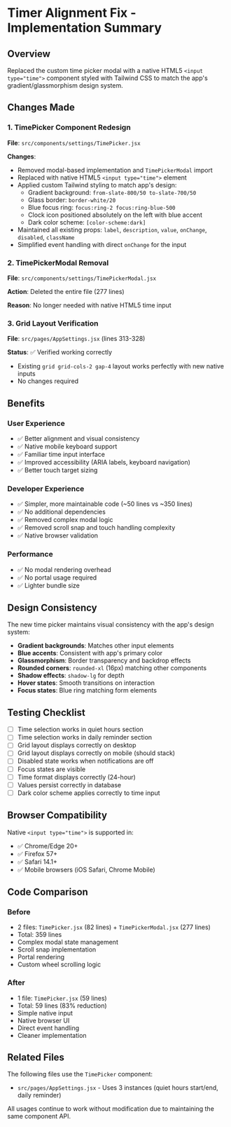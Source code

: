 # Timer Alignment Fix - Implementation Summary

## Overview

Replaced the custom time picker modal with a native HTML5 `<input type="time">` component styled with Tailwind CSS to match the app's gradient/glassmorphism design system.

## Changes Made

### 1. TimePicker Component Redesign

**File**: `src/components/settings/TimePicker.jsx`

**Changes**:

- Removed modal-based implementation and `TimePickerModal` import
- Replaced with native HTML5 `<input type="time">` element
- Applied custom Tailwind styling to match app's design:
  - Gradient background: `from-slate-800/50 to-slate-700/50`
  - Glass border: `border-white/20`
  - Blue focus ring: `focus:ring-2 focus:ring-blue-500`
  - Clock icon positioned absolutely on the left with blue accent
  - Dark color scheme: `[color-scheme:dark]`
- Maintained all existing props: `label`, `description`, `value`, `onChange`, `disabled`, `className`
- Simplified event handling with direct `onChange` for the input

### 2. TimePickerModal Removal

**File**: `src/components/settings/TimePickerModal.jsx`

**Action**: Deleted the entire file (277 lines)

**Reason**: No longer needed with native HTML5 time input

### 3. Grid Layout Verification

**File**: `src/pages/AppSettings.jsx` (lines 313-328)

**Status**: ✅ Verified working correctly

- Existing `grid grid-cols-2 gap-4` layout works perfectly with new native inputs
- No changes required

## Benefits

### User Experience

- ✅ Better alignment and visual consistency
- ✅ Native mobile keyboard support
- ✅ Familiar time input interface
- ✅ Improved accessibility (ARIA labels, keyboard navigation)
- ✅ Better touch target sizing

### Developer Experience

- ✅ Simpler, more maintainable code (~50 lines vs ~350 lines)
- ✅ No additional dependencies
- ✅ Removed complex modal logic
- ✅ Removed scroll snap and touch handling complexity
- ✅ Native browser validation

### Performance

- ✅ No modal rendering overhead
- ✅ No portal usage required
- ✅ Lighter bundle size

## Design Consistency

The new time picker maintains visual consistency with the app's design system:

- **Gradient backgrounds**: Matches other input elements
- **Blue accents**: Consistent with app's primary color
- **Glassmorphism**: Border transparency and backdrop effects
- **Rounded corners**: `rounded-xl` (16px) matching other components
- **Shadow effects**: `shadow-lg` for depth
- **Hover states**: Smooth transitions on interaction
- **Focus states**: Blue ring matching form elements

## Testing Checklist

- [ ] Time selection works in quiet hours section
- [ ] Time selection works in daily reminder section
- [ ] Grid layout displays correctly on desktop
- [ ] Grid layout displays correctly on mobile (should stack)
- [ ] Disabled state works when notifications are off
- [ ] Focus states are visible
- [ ] Time format displays correctly (24-hour)
- [ ] Values persist correctly in database
- [ ] Dark color scheme applies correctly to time input

## Browser Compatibility

Native `<input type="time">` is supported in:

- ✅ Chrome/Edge 20+
- ✅ Firefox 57+
- ✅ Safari 14.1+
- ✅ Mobile browsers (iOS Safari, Chrome Mobile)

## Code Comparison

### Before

- 2 files: `TimePicker.jsx` (82 lines) + `TimePickerModal.jsx` (277 lines)
- Total: 359 lines
- Complex modal state management
- Scroll snap implementation
- Portal rendering
- Custom wheel scrolling logic

### After

- 1 file: `TimePicker.jsx` (59 lines)
- Total: 59 lines (83% reduction)
- Simple native input
- Native browser UI
- Direct event handling
- Cleaner implementation

## Related Files

The following files use the `TimePicker` component:

- `src/pages/AppSettings.jsx` - Uses 3 instances (quiet hours start/end, daily reminder)

All usages continue to work without modification due to maintaining the same component API.
